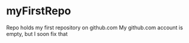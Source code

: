 # myFirstRepo
Repo holds my first repository on github.com
My github.com account is empty, but I soon fix that
